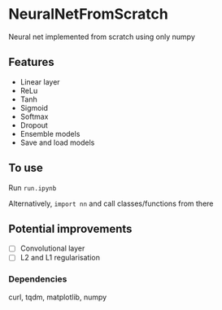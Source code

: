 # NeuralNetFromScratch
 Neural net implemented from scratch using only numpy

## Features
 - Linear layer
 - ReLu
 - Tanh
 - Sigmoid
 - Softmax
 - Dropout
 - Ensemble models
 - Save and load models

## To use
Run `run.ipynb`

Alternatively, `import nn` and call classes/functions from there

## Potential improvements
 - [ ] Convolutional layer 
 - [ ] L2 and L1 regularisation

### Dependencies
curl, tqdm, matplotlib, numpy
